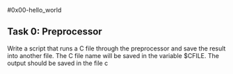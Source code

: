 #0x00-hello_world

## Task 0: Preprocessor
Write a script that runs a C file through the preprocessor and save the result into another file. The C file name will be saved in the variable $CFILE.
The output should be saved in the file c
